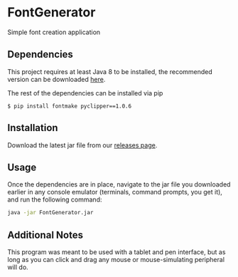 # FontGenerator
Simple font creation application

## Dependencies
This project requires at least Java 8 to be installed, the recommended version can be downloaded [here](https://www.oracle.com/technetwork/java/javase/downloads/jre8-downloads-2133155.html).

The rest of the dependencies can be installed via pip

```$bash
$ pip install fontmake pyclipper==1.0.6
```

## Installation
Download the latest jar file from our [releases page](https://github.com/codeWonderland/FontGenerator/releases).

## Usage
Once the dependencies are in place, navigate to the jar file you downloaded earlier in any console emulator (terminals, command prompts, you get it), and run the following command:

```bash
java -jar FontGenerator.jar
```

## Additional Notes
This program was meant to be used with a tablet and pen interface, but as long as you can click and drag any mouse or mouse-simulating peripheral will do.

